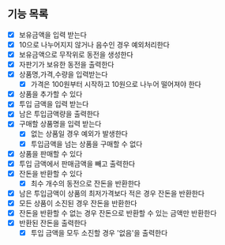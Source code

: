 ## 기능 목록

- [x] 보유금액을 입력 받는다
- [x] 10으로 나누어지지 않거나 음수인 경우 예외처리한다
- [x] 보유금액으로 무작위로 동전을 생성한다
- [x] 자판기가 보유한 동전을 출력한다
- [x] 상품명,가격,수량을 입력받는다
  - [x] 가격은 100원부터 시작하고 10원으로 나누어 떨어져야 한다
- [x] 상품을 추가할 수 있다
- [x] 투입 금액을 입력 받는다
- [x] 남은 투입금액량을 출력한다
- [x] 구매할 상품명을 입력 받는다
  - [x] 없는 상품일 경우 예외가 발생한다
  - [x] 투입금액을 넘는 상품을 구매할 수 없다
- [x] 상품을 판매할 수 있다
- [x] 투입 금액에서 판매금액을 빼고 출력한다
- [x] 잔돈을 반환할 수 있다
  - [x] 최수 개수의 동전으로 잔돈을 반환한다
- [x] 남은 투입금액이 상품의 최저가격보다 적은 경우 잔돈을 반환한다
- [x] 모든 상품이 소진된 경우 잔돈을 반환한다
- [x] 잔돈을 반환할 수 없는 경우 잔돈으로 반환할 수 있는 금액만 반환한다
- [x] 반환된 잔돈을 출력한다
  - [x] 투입 금액을 모두 소진할 경우 '없음'을 출력한다
